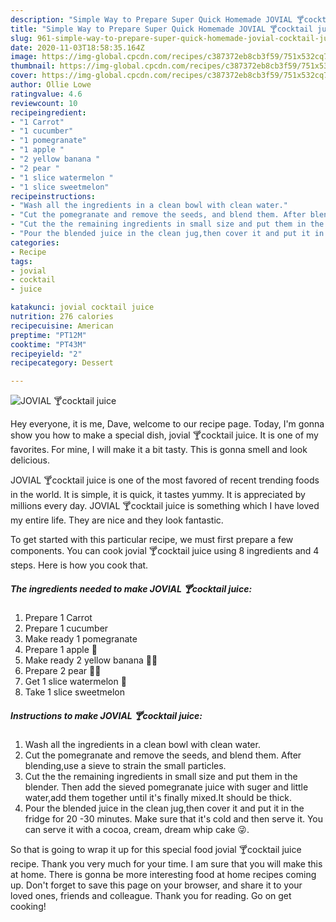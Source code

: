 ```yaml
---
description: "Simple Way to Prepare Super Quick Homemade JOVIAL 🍸cocktail juice"
title: "Simple Way to Prepare Super Quick Homemade JOVIAL 🍸cocktail juice"
slug: 961-simple-way-to-prepare-super-quick-homemade-jovial-cocktail-juice
date: 2020-11-03T18:58:35.164Z
image: https://img-global.cpcdn.com/recipes/c387372eb8cb3f59/751x532cq70/jovial-🍸cocktail-juice-recipe-main-photo.jpg
thumbnail: https://img-global.cpcdn.com/recipes/c387372eb8cb3f59/751x532cq70/jovial-🍸cocktail-juice-recipe-main-photo.jpg
cover: https://img-global.cpcdn.com/recipes/c387372eb8cb3f59/751x532cq70/jovial-🍸cocktail-juice-recipe-main-photo.jpg
author: Ollie Lowe
ratingvalue: 4.6
reviewcount: 10
recipeingredient:
- "1 Carrot"
- "1 cucumber"
- "1 pomegranate"
- "1 apple "
- "2 yellow banana "
- "2 pear "
- "1 slice watermelon "
- "1 slice sweetmelon"
recipeinstructions:
- "Wash all the ingredients in a clean bowl with clean water."
- "Cut the pomegranate and remove the seeds, and blend them. After blending,use a sieve to strain the small particles."
- "Cut the the remaining ingredients in small size and put them in the blender. Then add the sieved pomegranate juice with suger and little water,add them together until it&#39;s finally mixed.It should be thick."
- "Pour the blended juice in the clean jug,then cover it and put it in the fridge for 20 -30 minutes. Make sure that it&#39;s cold and then serve it. You can serve it with a cocoa, cream, dream whip cake 😜."
categories:
- Recipe
tags:
- jovial
- cocktail
- juice

katakunci: jovial cocktail juice 
nutrition: 276 calories
recipecuisine: American
preptime: "PT12M"
cooktime: "PT43M"
recipeyield: "2"
recipecategory: Dessert

---
```



![JOVIAL 🍸cocktail juice](https://img-global.cpcdn.com/recipes/c387372eb8cb3f59/751x532cq70/jovial-🍸cocktail-juice-recipe-main-photo.jpg)

Hey everyone, it is me, Dave, welcome to our recipe page. Today, I'm gonna show you how to make a special dish, jovial 🍸cocktail juice. It is one of my favorites. For mine, I will make it a bit tasty. This is gonna smell and look delicious.

JOVIAL 🍸cocktail juice is one of the most favored of recent trending foods in the world. It is simple, it is quick, it tastes yummy. It is appreciated by millions every day. JOVIAL 🍸cocktail juice is something which I have loved my entire life. They are nice and they look fantastic.




To get started with this particular recipe, we must first prepare a few components. You can cook jovial 🍸cocktail juice using 8 ingredients and 4 steps. Here is how you cook that.

<!--inarticleads1-->

##### The ingredients needed to make JOVIAL 🍸cocktail juice:

1. Prepare 1 Carrot
1. Prepare 1 cucumber
1. Make ready 1 pomegranate
1. Prepare 1 apple 🍎
1. Make ready 2 yellow banana 🍌🍌
1. Prepare 2 pear 🍐🍐
1. Get 1 slice watermelon 🍉
1. Take 1 slice sweetmelon




<!--inarticleads2-->

##### Instructions to make JOVIAL 🍸cocktail juice:

1. Wash all the ingredients in a clean bowl with clean water.
1. Cut the pomegranate and remove the seeds, and blend them. After blending,use a sieve to strain the small particles.
1. Cut the the remaining ingredients in small size and put them in the blender. Then add the sieved pomegranate juice with suger and little water,add them together until it&#39;s finally mixed.It should be thick.
1. Pour the blended juice in the clean jug,then cover it and put it in the fridge for 20 -30 minutes. Make sure that it&#39;s cold and then serve it. You can serve it with a cocoa, cream, dream whip cake 😜.




So that is going to wrap it up for this special food jovial 🍸cocktail juice recipe. Thank you very much for your time. I am sure that you will make this at home. There is gonna be more interesting food at home recipes coming up. Don't forget to save this page on your browser, and share it to your loved ones, friends and colleague. Thank you for reading. Go on get cooking!
